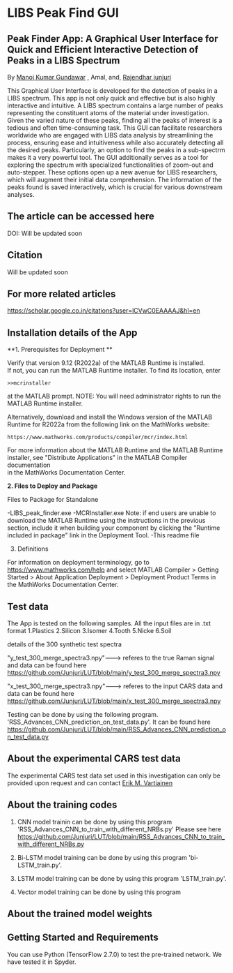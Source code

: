 # LIBS Peak Find GUI
## Peak Finder App: A Graphical User Interface for Quick and Efficient Interactive Detection of Peaks in a LIBS Spectrum

By [Manoj Kumar Gundawar](http://www.acrhem.org/manoj.html) , Amal, and, [Rajendhar junjuri](https://scholar.google.co.in/citations?user=BRu_wuAAAAAJ&hl=en)

This Graphical User Interface is developed for the detection of peaks in a LIBS spectrum. This app is not only quick and effective but is also highly interactive and intuitive. A LIBS spectrum contains a large number of peaks representing the constituent atoms of the material under investigation. Given the varied nature of these peaks, finding all the peaks of interest is a tedious and often time-consuming task. This GUI can facilitate researchers worldwide who are engaged with LIBS data analysis by streamlining the process, ensuring ease and intuitiveness while also accurately detecting all the desired peaks. Particularly, an option to find the peaks in a sub-spectrm makes it a very powerful tool. The GUI additionally serves as a tool for exploring the spectrum with specialized functionalities of zoom-out and auto-stepper. These options open up a new avenue for LIBS researchers, which will augment their initial data comprehension. The information of the peaks found is saved interactively, which is crucial for various downstream analyses. 

## The article can be accessed here
DOI: Will be updated soon

## Citation
Will be updated soon

## For more related articles
https://scholar.google.co.in/citations?user=lCVwC0EAAAAJ&hl=en

## Installation details of the App

**1. Prerequisites for Deployment **

Verify that version 9.12 (R2022a) of the MATLAB Runtime is installed.   
If not, you can run the MATLAB Runtime installer.
To find its location, enter
  
    >>mcrinstaller
      
at the MATLAB prompt.
NOTE: You will need administrator rights to run the MATLAB Runtime installer. 

Alternatively, download and install the Windows version of the MATLAB Runtime for R2022a 
from the following link on the MathWorks website:

    https://www.mathworks.com/products/compiler/mcr/index.html
   
For more information about the MATLAB Runtime and the MATLAB Runtime installer, see 
"Distribute Applications" in the MATLAB Compiler documentation  
in the MathWorks Documentation Center.

**2. Files to Deploy and Package**

Files to Package for Standalone 

-LIBS_peak_finder.exe
-MCRInstaller.exe 
    Note: if end users are unable to download the MATLAB Runtime using the
    instructions in the previous section, include it when building your 
    component by clicking the "Runtime included in package" link in the
    Deployment Tool.
-This readme file 



3. Definitions

For information on deployment terminology, go to
https://www.mathworks.com/help and select MATLAB Compiler >
Getting Started > About Application Deployment >
Deployment Product Terms in the MathWorks Documentation
Center.

## Test data
The App is tested on the following samples. All the input files are in .txt format
1.Plastics
2.Silicon
3.Isomer
4.Tooth
5.Nicke
6.Soil



details of the 300 synthetic test spectra

"y_test_300_merge_spectra3.npy"---> referes to the true Raman signal and data can be found here https://github.com/Junjuri/LUT/blob/main/y_test_300_merge_spectra3.npy

"x_test_300_merge_spectra3.npy"---> referes to the input CARS data and data can be found here https://github.com/Junjuri/LUT/blob/main/x_test_300_merge_spectra3.npy

Testing can be done by using the following program.
'RSS_Advances_CNN_prediction_on_test_data.py'. It can be found here https://github.com/Junjuri/LUT/blob/main/RSS_Advances_CNN_prediction_on_test_data.py

## About the experimental CARS test data
The experimental CARS test data set used in this investigation can only be provided upon request and can contact [Erik M. Vartiainen](https://research.lut.fi/converis/portal/detail/Person/56843?auxfun=&lang=en_GB) 

## About the training codes

1. CNN model trainin can be done by using this program 'RSS_Advances_CNN_to_train_with_different_NRBs.py' Please see here     https://github.com/Junjuri/LUT/blob/main/RSS_Advances_CNN_to_train_with_different_NRBs.py

2. Bi-LSTM model training can be done by using this program 'bi-LSTM_train.py'. 

3. LSTM model training can be done by using this program 'LSTM_train.py'. 

4. Vector model training can be done by using this program


## About the trained model weights


## Getting Started and Requirements 
You can use Python (TensorFlow 2.7.0) to test the pre-trained network. We have tested it in Spyder.
